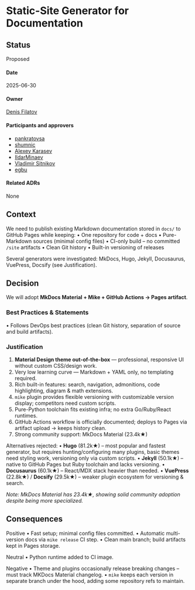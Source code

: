 # Static-Site Generator for Documentation

## Status
Proposed

#### Date
2025-06-30

#### Owner

[Denis Filatov](https://github.com/denifilatoff)

#### Participants and approvers

- [pankratovsa](https://github.com/pankratovsa)
- [shumnic](https://github.com/shumnic)
- [Alexey Karasev](https://github.com/asatt)
- [IldarMinaev](https://github.com/IldarMinaev)
- [Vladimir Sitnikov](https://github.com/vlsi)
- [egbu](https://github.com/egbu)

#### Related ADRs
None

## Context
We need to publish existing Markdown documentation stored in `docs/` to GitHub Pages while keeping:
• One repository for code + docs
• Pure-Markdown sources (minimal config files)
• CI-only build – no committed `/site` artifacts
• Clean Git history
• Built-in versioning of releases

Several generators were investigated: MkDocs, Hugo, Jekyll, Docusaurus, VuePress, Docsify (see Justification).

## Decision
We will adopt **MkDocs Material + Mike + GitHub Actions → Pages artifact**.

### Best Practices & Statements
• Follows DevOps best practices (clean Git history, separation of source and build artifacts).

### Justification
1. **Material Design theme out-of-the-box** — professional, responsive UI without custom CSS/design work.
2. Very low learning curve — Markdown + YAML only, no templating required.
3. Rich built-in features: search, navigation, admonitions, code highlighting, diagram & math extensions.
4. `mike` plugin provides flexible versioning with customizable version display; competitors need custom scripts.
5. Pure-Python toolchain fits existing infra; no extra Go/Ruby/React runtimes.
6. GitHub Actions workflow is officially documented; deploys to Pages via artifact upload -> keeps history clean.
7. Strong community support: MkDocs Material (23.4k★)

Alternatives rejected:
   • **Hugo** (81.2k★) – most popular and fastest generator, but requires hunting/configuring many plugins, basic themes need styling work, versioning only via custom scripts.
   • **Jekyll** (50.1k★) – native to GitHub Pages but Ruby toolchain and lacks versioning.
   • **Docusaurus** (60.1k★) – React/MDX stack heavier than needed.
   • **VuePress** (22.8k★) / **Docsify** (29.5k★) – weaker plugin ecosystem for versioning & search.

   *Note: MkDocs Material has 23.4k★, showing solid community adoption despite being more specialized.*

## Consequences
Positive
• Fast setup; minimal config files committed.
• Automatic multi-version docs via `mike release` CI step.
• Clean main branch; build artifacts kept in Pages storage.

Neutral
• Python runtime added to CI image.

Negative
• Theme and plugins occasionally release breaking changes – must track MKDocs Material changelog.
• `mike` keeps each version in separate branch under the hood, adding some repository refs to maintain.
